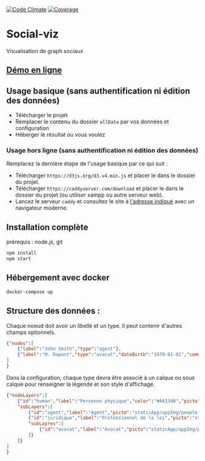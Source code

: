 [![Code Climate](https://codeclimate.com/github/1twitif/social-viz/badges/gpa.svg)](https://codeclimate.com/github/1twitif/social-viz)
[![Coverage](https://img.shields.io/badge/coverage-23-red.svg)](https://1twitif.github.io/social-viz/coverage/Firefox%2049.0.0%20(Windows%207%200.0.0)/index.html)



# Social-viz
Visualisation de graph sociaux

## [Démo en ligne](https://1twitif.github.io/social-viz/)

## Usage basique (sans authentification ni édition des données)

- Télécharger le projet
- Remplacer le contenu du dossier `allData` par vos données et configuration
- Héberger le résultat ou vous voulez

### Usage hors ligne (sans authentification ni édition des données)

Remplacez la dernière étape de l'usage basique par ce qui suit :

- Télécharger `https://d3js.org/d3.v4.min.js` et placer le dans le dossier du projet.
- Télécharger `https://caddyserver.com/download` et placer le dans le dossier du projet (ou utiliser xampp ou autre serveur web).
- Lancez le serveur `caddy` et consultez le site à [l'adresse indiqué](http://localhost:2015/) avec un navigateur moderne.

## Installation complète

prérequis : node.js, git

```sh
npm install
npm start
```

## Hébergement avec docker

```bash
docker-compose up
```

## Structure des données :
Chaque noeud doit avoir un libellé et un type. Il peut contenir d'autres champs optionnels.
```json
{"nodes":[
	{"label":"John Smith","type":"agent"},
	{"label":"M. Dupont","type":"avocat","dateBirth":"1970-01-01","comment":"# M. Dupont\n ## Sa vie\n ## Son oeuvre\ ..."}
]
}
```
Dans la configuration, chaque type devra être associé à un calque ou sous calque pour renseigner la légende et son style d'affichage.
```json
{"nodeLayers":[
	{"id":"human","label":"Personne physique","color":"#AA3388","picto":"staticApp/appImg/people.svg",
	"subLayers":[
		{"id":"agent","label":"Agent","picto":"staticApp/appImg/people.svg"},
		{"id":"juridique","label":"Professionnel de la loi","picto":"staticApp/appImg/people.svg",
		"subLayres":[
			{"id":"avocat","label":"Avocat","picto":"staticApp/appImg/people.svg"}
		]}
	]}
]
}
```
